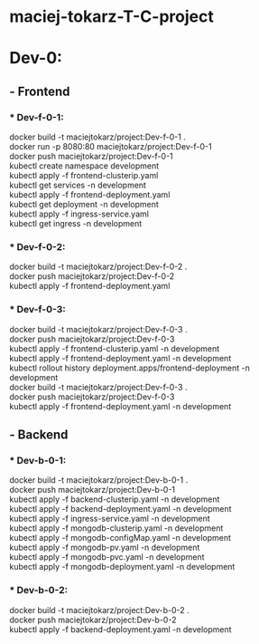 # maciej-tokarz-T-C-project

# Dev-0:

## - Frontend
### * Dev-f-0-1:
docker build -t maciejtokarz/project:Dev-f-0-1 .  
docker run -p 8080:80 maciejtokarz/project:Dev-f-0-1  
docker push maciejtokarz/project:Dev-f-0-1  
kubectl create namespace development  
kubectl apply -f frontend-clusterip.yaml  
kubectl get services -n development  
kubectl apply -f frontend-deployment.yaml  
kubectl get deployment -n development  
kubectl apply -f ingress-service.yaml  
kubectl get ingress -n development  
### * Dev-f-0-2:
docker build -t maciejtokarz/project:Dev-f-0-2 .  
docker push maciejtokarz/project:Dev-f-0-2  
kubectl apply -f frontend-deployment.yaml  
### * Dev-f-0-3:
docker build -t maciejtokarz/project:Dev-f-0-3 .  
docker push maciejtokarz/project:Dev-f-0-3   
kubectl apply -f frontend-clusterip.yaml -n development  
kubectl apply -f frontend-deployment.yaml -n development  
kubectl rollout history deployment.apps/frontend-deployment -n development  
docker build -t maciejtokarz/project:Dev-f-0-3 .  
docker push maciejtokarz/project:Dev-f-0-3  
kubectl apply -f frontend-deployment.yaml -n development  
## - Backend
### * Dev-b-0-1:
docker build -t maciejtokarz/project:Dev-b-0-1 .  
docker push maciejtokarz/project:Dev-b-0-1  
kubectl apply -f backend-clusterip.yaml -n development  
kubectl apply -f backend-deployment.yaml -n development  
kubectl apply -f ingress-service.yaml -n development  
kubectl apply -f mongodb-clusterip.yaml -n development  
kubectl apply -f mongodb-configMap.yaml -n development  
kubectl apply -f mongodb-pv.yaml -n development  
kubectl apply -f mongodb-pvc.yaml -n development  
kubectl apply -f mongodb-deployment.yaml -n development  
### * Dev-b-0-2:
docker build -t maciejtokarz/project:Dev-b-0-2 .  
docker push maciejtokarz/project:Dev-b-0-2  
kubectl apply -f backend-deployment.yaml -n development  